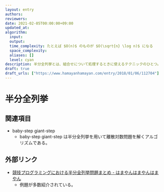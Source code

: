 ```yaml
---
layout: entry
authors:
reviewers:
date: 2021-02-05T00:00:00+09:00
updated_at:
algorithm:
  input:
  output:
  time_complexity: たとえば $O(n)$ のものが $O(\sqrt{n} \log n)$ になる
  space_complexity:
  aliases: []
  level: cyan
description: 半分全列挙とは、組合せについて処理するときに使えるテクニックのひとつ。すべての要素を考えたときの組合せの全体は列挙するには多すぎるが、半分程度の数の要素に制限して考えたときの組合せであれば列挙できる、という場合に利用可能である。要素の全体をそれぞれ半分程度の大きさのふたつのグループに分け、それぞれのグループについて組合せを全列挙し、それらふたつの結果を組み合わせて全体に対する結果を得る。そのまま全列挙したときの計算量が $O(f(N))$ であるとき、半分全列挙を行ったときの計算量はたとえば $O(\sqrt{f(N)})$ や $O(\sqrt{f(N)} \log f(N))$ などになる。これを利用するアルゴリズムの代表的なものに baby-step giant-step がある。
draft: true
draft_urls: ["https://www.hamayanhamayan.com/entry/2018/01/06/112704"]
---
```


# 半分全列挙

## 関連項目

-   baby-step giant-step
    -   baby-step giant-step は半分全列挙を用いて離散対数問題を解くアルゴリズムである。

## 外部リンク

-   [競技プログラミングにおける半分全列挙問題まとめ - はまやんはまやんはまやん](https://www.hamayanhamayan.com/entry/2018/01/06/112704)
    -   例題が多数紹介されている。
